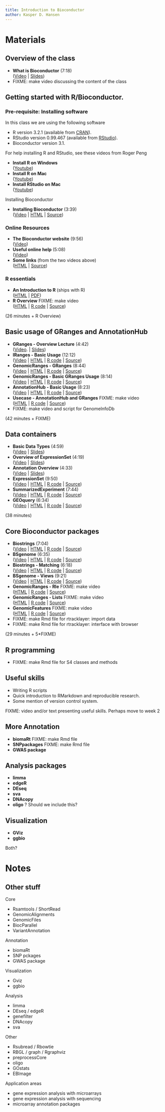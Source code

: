 ```yaml
---
title: Introduction to Bioconductor
author: Kasper D. Hansen
---
```


# Materials

## Overview of the class

- **What is Bioconductor** (7:18)  
([Video](gdrive/Preview/What_is_Bioconductor.mp4) |
[Slides](https://docs.google.com/presentation/d/1rPKLk9tTfoLkRl-PyaboJ4wHTsLhmm2ukBRxOmJg4Kk/edit?usp=sharing))
- FIXME: make video discussing the content of the class

## Getting started with R/Bioconductor.

### Pre-requisite: Installing software

In this class we are using the following software

- R version 3.2.1 (available from [CRAN](https://cran.r-project.org/)).
- RStudio version 0.99.467 (available from [RStudio](https://www.rstudio.org)).
- Bioconductor version 3.1.

For help installing R and RStudio, see these videos from Roger Peng

- **Install R on Windows**  
([Youtube](https://youtu.be/Ohnk9hcxf9M))
- **Install R on Mac**  
([Youtube](https://youtu.be/uxuuWXU-7UQ))
- **Install RStudio on Mac**  
([Youtube](https://youtu.be/bM7Sfz-LADM))

Installing Bioconductor

- **Installing Bioconductor** (3:39)  
([Video](dropbox/Videos/Installing_Bioconductor.mp4) |
[HTML](week1/Install_Bioconductor.html) |
[Source](week1/Install_Bioconductor.Rmd))


### Online Resources

- **The Bioconductor website** (9:56)  
([Video](dropbox/Videos/Bioconductor_Website.mp4))
- **Useful online help** (5:08)  
([Video](dropbox/Videos/OnlineResources.mp4))
- **Some links** (from the two videos above)  
([HTML](week1/Online_Resources.html) |
[Source](week1/Online_Resources.Rmd))

### R essentials

- **An Introduction to R** (ships with R)  
([HTML](https://cran.r-project.org/doc/manuals/r-release/R-intro.html) |
[PDF](https://cran.r-project.org/doc/manuals/r-release/R-intro.pdf))
- **R Overview** FIXME: make video  
([HTML](week1/R_Overview.html) |
[R code](week1/R_Overview.R) |
[Source](week1/R_Overview.Rmd))


(26 minutes + R Overview)

## Basic usage of GRanges and AnnotationHub

- **GRanges - Overview Lecture** (4:42)  
([Video](gdrive\Preview\Granges_Overview.mp4). |
[Slides](https://docs.google.com/presentation/d/1ETjUipnle-Ps7k8gFGvJIXJ85D_Vjs9qNxNk2KeeaAI/edit?usp=sharing))
- **IRanges - Basic Usage** (12:12)  
([Video](dropbox/Videos/IRanges_Basic.mp4) |
[HTML](week1/IRanges_Basic.html) |
[R code](week1/IRanges_Basic.R) |
[Source](week1/IRanges_Basic.Rmd))
- **GenomicRanges - GRanges** (8:44)  
([Video](dropbox/Videos/GenomicRanges_GRanges.mp4) |
[HTML](week1/GenomicRanges_GRanges.html) |
[R code](week1/GenomicRanges_GRanges.R) |
[Source](week1/GenomicRanges_GRanges.Rmd))
- **GenomicRanges - Basic GRanges Usage** (8:14)  
([Video](dropbox/Videos/GenomicRanges_GRanges_Usage.mp4) |
[HTML](week1/GenomicRanges_GRanges_Usage.html) |
[R code](week1/GenomicRanges_GRanges_Usage.R) |
[Source](week1/GenomicRanges_GRanges_Usage.Rmd))
- **AnnotationHub - Basic Usage** (8:23)  
([Video](dropbox/Videos/AnnotationHub.mp4) |
[HTML](week1/AnnotationHub.html) |
[R code](week1/AnnotationHub.R) |
[Source](week1/AnnotationHub.Rmd))
- **Usecase - AnnotationHub and GRanges** FIXME: make video  
([HTML](week1/Usecase_AnnotationHub_GRanges.html) |
[R code](week1/Usecase_AnnotationHub_GRanges.R) |
[Source](week1/Usecase_AnnotationHub_GRanges.Rmd))
- FIXME: make video and script for GenomeInfoDb

(42 minutes + FIXME)

## Data containers

- **Basic Data Types** (4:59)  
([Video](gdrive\Preview\Basic_Data_Types.mp) |
[Slides](https://docs.google.com/presentation/d/1GidGTxreaffyutdpy4vKcmKdWc-z1KYsWbxihTorI_8/edit?usp=sharing))
- **Overview of ExpressionSet** (4:19)  
([Video](gdrive\Preview\ExpressionSet_Overview.mp4) |
[Slides](https://docs.google.com/presentation/d/1ouDEq37R5ReiuLgfSm7c3lexceIovy5IUac9jfYX1L8/edit?usp=sharing))
- **Annotation Overview** (4:33)  
([Video](gdrive\Preview\Annotation_Overview.mp4) |
[Slides](https://docs.google.com/presentation/d/14-uvs23suNXr8-xZRDcreo_Ws01VKCLCUy-q99Gf_hc/edit?usp=sharing))
- **ExpressionSet** (9:50)  
([Video](dropbox/Videos/ExpressionSet.mp4) |
[HTML](week2/ExpressionSet.html) |
[R code](week2/ExpressionSet.R) |
[Source](week2/ExpressionSet.Rmd))
- **SummarizedExperiment** (7:44)  
([Video](dropbox/Videos/SummarizedExperiment.mp4) |
[HTML](week2/SummarizedExperiment.html) |
[R code](week2/SummarizedExperiment.R) |
[Source](week2/SummarizedExperiment.Rmd))
- **GEOquery** (6:34)  
([Video](dropbox/Videos/GEOquery.mp4) |
[HTML](week2/GEOquery.html) |
[R code](week2/GEOquery.R) |
[Source](week2/GEOquery.Rmd))

(38 minutes)

## Core Bioconductor packages

- **Biostrings** (7:04)  
([Video](dropbox/Videos/Biostrings.mp4) |
[HTML](week2/Biostrings.html) |
[R code](week2/Biostrings.R) |
[Source](week2/Biostrings.Rmd))
- **BSgenome** (6:35)  
([Video](dropbox/Videos/BSgenome.mp4) |
[HTML](week2/BSgenome.html) |
[R code](week2/BSgenome.R) |
[Source](week2/BSgenome.Rmd))
- **Biostrings - Matching** (6:18)  
([Video](dropbox/Videos/Biostrings_Matching.mp4) |
[HTML](week2/Biostrings_Matching.html) |
[R code](week2/Biostrings_Matching.R) |
[Source](week2/Biostrings_Matching.Rmd))
- **BSgenome - Views** (9:21)  
([Video](dropbox/Videos/BSgenome_Views.mp4) |
[HTML](week2/BSgenome_Views.html) |
[R code](week2/BSgenome_Views.R) |
[Source](week2/BSgenome_Views.Rmd))
- **GenomicRanges - Rle** FIXME: make video  
([HTML](week2/GenomicRanges_Rle.html) |
[R code](week2/GenomicRanges_Rle.R) |
[Source](week2/GenomicRanges_Rle.Rmd))
- **GenomicRanges - Lists** FIXME: make video  
([HTML](week2/GenomicRanges_Lists.html) |
[R code](week2/GenomicRanges_Lists.R) |
[Source](week2/GenomicRanges_Lists.Rmd))
- **GenomicFeatures** FIXME: make video  
([HTML](week2/GenomicFeatures.html) |
[R code](week2/GenomicFeatures.R) |
[Source](week2/GenomicFeatures.Rmd))
- FIXME: make Rmd file for rtracklayer: import data
- FIXME: make Rmd file for rtracklayer: interface with browser

(29 minutes + 5*FIXME)

## R programming

- FIXME: make Rmd file for S4 classes and methods

## Useful skills

- Writing R scripts
- Quick introduction to RMarkdown and reproducible research.
- Some mention of version control system.

FIXME: video and/or text presenting useful skills. Perhaps move to week 2


## More Annotation

- **biomaRt** FIXME: make Rmd file
- **SNPpackages** FIXME: make Rmd file
- **GWAS package**


## Analysis packages

- **limma**
- **edgeR**
- **DEseq**
- **sva**
- **DNAcopy**
- **oligo** ? Should we include this?


## Visualization

- **GViz**
- **ggbio**

Both?


# Notes

## Other stuff

Core

- Rsamtools / ShortRead
- GenomicAlignments
- GenomicFiles
- BiocParallel
- VariantAnnotation

Annotation

- biomaRt
- SNP pckages
- GWAS package

Visualization

- Gviz
- ggbio

Analysis

- limma
- DEseq / edgeR
- genefilter
- DNAcopy
- sva

Other

- Rsubread / Rbowtie
- RBGL / graph / Rgraphviz
- preprocessCore
- oligo
- GOstats
- EBImage


Application areas

- gene expression analysis with microarrays
- gene expression analysis with sequencing
- microarray annotation packages


